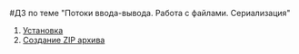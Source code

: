 #ДЗ по теме "Потоки ввода-вывода. Работа с файлами. Сериализация"

1. [Установка](https://github.com/dilav1941/3.3_instalAndZip.git/3.3_instal/src/com/company/)
2. [Создание ZIP архива](https://github.com/dilav1941/3.3_instalAndZip.git/3.3.2_SaveGama/src/com/company/)
